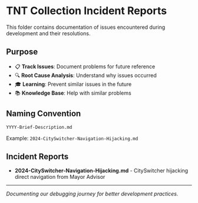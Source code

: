 # TNT Collection Incident Reports

This folder contains documentation of issues encountered during development and their resolutions.

## Purpose
- 📋 **Track Issues**: Document problems for future reference
- 🔍 **Root Cause Analysis**: Understand why issues occurred
- 🎓 **Learning**: Prevent similar issues in the future
- 📚 **Knowledge Base**: Help with similar problems

## Naming Convention
`YYYY-Brief-Description.md`

Example: `2024-CitySwitcher-Navigation-Hijacking.md`

## Incident Reports
- **2024-CitySwitcher-Navigation-Hijacking.md** - CitySwitcher hijacking direct navigation from Mayor Advisor

---
*Documenting our debugging journey for better development practices.*

